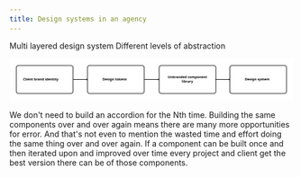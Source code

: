 ```yaml
---
title: Design systems in an agency
---
```


Multi layered design system
Different levels of abstraction

![Workflow diagram. Client brand identity feeds into design tokens feeds into unbranded component library feeds into design system](./public/assets/svg/workflow.svg)

We don't need to build an accordion for the Nth time. Building the same components over and over again means there are many more opportunities for error. And that's not even to mention the wasted time and effort doing the same thing over and over again. If a component can be built once and then iterated upon and improved over time every project and client get the best version there can be of those components.